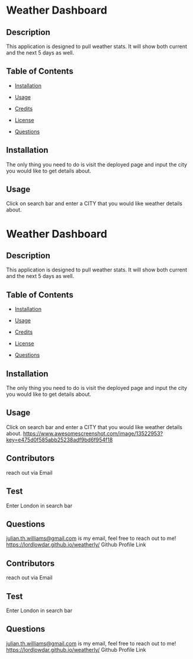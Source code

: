 # Weather Dashboard

## Description

This application is designed to pull weather stats. It will show both current and the next 5 days as well.

## Table of Contents

- [Installation](#installation)

- [Usage](#usage)

- [Credits](#credits)

- [License](#license)

- [Questions](#questions)

## Installation

The only thing you need to do is visit the deployed page and input the city you would like to get details about.

## Usage

Click on search bar and enter a CITY that you would like weather details about.

# Weather Dashboard

## Description

This application is designed to pull weather stats. It will show both current and the next 5 days as well.

## Table of Contents

- [Installation](#installation)

- [Usage](#usage)

- [Credits](#credits)

- [License](#license)

- [Questions](#questions)

## Installation

The only thing you need to do is visit the deployed page and input the city you would like to get details about.

## Usage

Click on search bar and enter a CITY that you would like weather details about.
https://www.awesomescreenshot.com/image/13522953?key=e475d0f585abb25238adf9bd6f954f18

## Contributors

reach out via Email

## Test

Enter London in search bar

## Questions

julian.th.williams@gmail.com is my email, feel free to reach out to me!
https://lordlowdar.github.io/weatherly/ Github Profile Link

## Contributors

reach out via Email

## Test

Enter London in search bar

## Questions

julian.th.williams@gmail.com is my email, feel free to reach out to me!
https://lordlowdar.github.io/weatherly/ Github Profile Link
